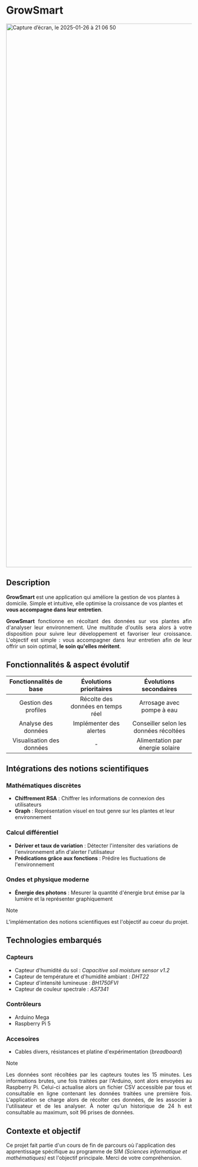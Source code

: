 # GrowSmart
<img width="1470" alt="Capture d’écran, le 2025-01-26 à 21 06 50" src="https://github.com/user-attachments/assets/805af699-397a-409a-9d8a-bfcbeed4ef3c" />

## Description

<p>
<strong>GrowSmart</strong> est une application qui améliore la gestion de vos plantes à domicile.  
Simple et intuitive, elle optimise la croissance de vos plantes et <strong>vous accompagne dans leur entretien</strong>.
<p align="justify">
<strong>GrowSmart</strong> fonctionne en récoltant des données sur vos plantes afin d'analyser leur environnement. Une multitude d'outils sera alors à votre disposition pour suivre leur développement et favoriser leur croissance. L'objectif est simple : vous accompagner dans leur entretien afin de leur offrir un soin optimal, <strong>le soin qu'elles méritent</strong>.
</p>

## Fonctionnalités & aspect évolutif

| Fonctionnalités de base| Évolutions prioritaires|Évolutions secondaires|
| :-------------:|:-------------:|:-----:|
| Gestion des profiles| Récolte des données en temps réel | Arrosage avec pompe à eau |
| Analyse des données| Implémenter des alertes| Conseiller selon les données récoltées |
| Visualisation des données | - | Alimentation par énergie solaire |

## Intégrations des notions scientifiques

### Mathématiques discrètes
 - **Chiffrement RSA** : Chiffrer les informations de connexion des utilisateurs
 - **Graph** : Représentation visuel en tout genre sur les plantes et leur environnement 
### Calcul différentiel 
 - **Dériver et taux de variation** : Détecter l'intensiter des variations de l'environnement afin d'alerter l'utilisateur
 - **Prédications grâce aux fonctions** : Prédire les fluctuations de l'environnement
### Ondes et physique moderne
 - **Énergie des photons** : Mesurer la quantité d'énergie brut émise par la lumière et la représenter graphiquement

> [!NOTE]
> L'implémentation des notions scientifiques est l'objectif au coeur du projet.

## Technologies embarqués

### Capteurs
 - Capteur d'humidité du sol : *Capacitive soil moisture sensor v1.2*
 - Capteur de température et d'humidité ambiant : *DHT22*
 - Capteur d'intensité lumineuse : *BH1750FVI*
 - Capteur de couleur spectrale : *AS7341*
### Contrôleurs
 - Arduino Mega
 - Raspberry Pi 5
### Accesoires
 - Cables divers, résistances et platine d'expérimentation (*breadboard*)

> [!NOTE]
> <p align="justify">Les données sont récoltées par les capteurs toutes les 15 minutes. Les informations brutes, une fois traitées par l'Arduino, sont alors envoyées au Raspberry Pi. Celui-ci actualise alors un fichier CSV accessible par tous et consultable en ligne contenant les données traitées une première fois. L'application se charge alors de récolter ces données, de les associer à l'utilisateur et de les analyser. À noter qu'un historique de 24 h est consultable au maximum, soit 96 prises de données.</p>

## Contexte et objectif

Ce projet fait partie d'un cours de fin de parcours où l'application des apprentissage spécifique au programme de SIM *(Sciences informatique et mathématiques)* est l'objectif principale. Merci de votre compréhension.
